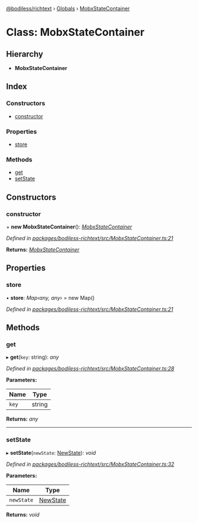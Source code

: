 [@bodiless/richtext](../README.md) › [Globals](../globals.md) › [MobxStateContainer](mobxstatecontainer.md)

# Class: MobxStateContainer

## Hierarchy

* **MobxStateContainer**

## Index

### Constructors

* [constructor](mobxstatecontainer.md#constructor)

### Properties

* [store](mobxstatecontainer.md#store)

### Methods

* [get](mobxstatecontainer.md#get)
* [setState](mobxstatecontainer.md#setstate)

## Constructors

###  constructor

\+ **new MobxStateContainer**(): *[MobxStateContainer](mobxstatecontainer.md)*

*Defined in [packages/bodiless-richtext/src/MobxStateContainer.ts:21](https://github.com/johnsonandjohnson/Bodiless-JS/blob/12bddcc9/packages/bodiless-richtext/src/MobxStateContainer.ts#L21)*

**Returns:** *[MobxStateContainer](mobxstatecontainer.md)*

## Properties

###  store

• **store**: *Map‹any, any›* = new Map()

*Defined in [packages/bodiless-richtext/src/MobxStateContainer.ts:21](https://github.com/johnsonandjohnson/Bodiless-JS/blob/12bddcc9/packages/bodiless-richtext/src/MobxStateContainer.ts#L21)*

## Methods

###  get

▸ **get**(`key`: string): *any*

*Defined in [packages/bodiless-richtext/src/MobxStateContainer.ts:28](https://github.com/johnsonandjohnson/Bodiless-JS/blob/12bddcc9/packages/bodiless-richtext/src/MobxStateContainer.ts#L28)*

**Parameters:**

Name | Type |
------ | ------ |
`key` | string |

**Returns:** *any*

___

###  setState

▸ **setState**(`newState`: [NewState](../globals.md#newstate)): *void*

*Defined in [packages/bodiless-richtext/src/MobxStateContainer.ts:32](https://github.com/johnsonandjohnson/Bodiless-JS/blob/12bddcc9/packages/bodiless-richtext/src/MobxStateContainer.ts#L32)*

**Parameters:**

Name | Type |
------ | ------ |
`newState` | [NewState](../globals.md#newstate) |

**Returns:** *void*
